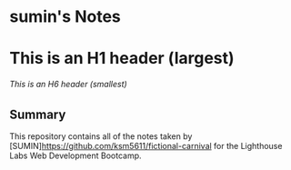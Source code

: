 # sumin's Notes

# This is an H1 header (largest)

###### This is an H6 header (smallest)

## Summary

This repository contains all of the notes taken by [SUMIN]https://github.com/ksm5611/fictional-carnival for the Lighthouse Labs Web Development Bootcamp.
